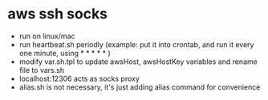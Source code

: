 # aws ssh socks
- run on linux/mac 
- run heartbeat.sh periodly (example: put it into crontab, and run it every one minute, using * * * * * ) 
- modify var.sh.tpl to update awsHost, awsHostKey variables and rename file to vars.sh
- localhost:12306 acts as socks proxy
- alias.sh is not necessary, it's just adding alias command for convenience
